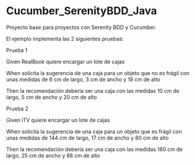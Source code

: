 # Cucumber_SerenityBDD_Java

Proyecto base para proyectos con Serenity BDD y Cucumber.

El ejemplo implementa las 2 siguientes pruebas:

Prueba 1

Given RealBook quiere encargar un lote de cajas

When solicita la sugerencia de una caja para un objeto que no es frágil con unas medidas
de 6 cm de largo, 3 cm de ancho y 18 cm de alto

Then la recomendación debería ser una caja con las medidas 10 cm de largo, 5 cm de
ancho y 20 cm de alto

Prueba 2

Given iTV quiere encargar un lote de cajas

When solicita la sugerencia de una caja para un objeto que es frágil con unas medidas de
144 cm de largo, 17 cm de ancho y 80 cm de alto

Then la recomendación debería ser una caja con las medidas 160 cm de largo, 25 cm de
ancho y 88 cm de alto
